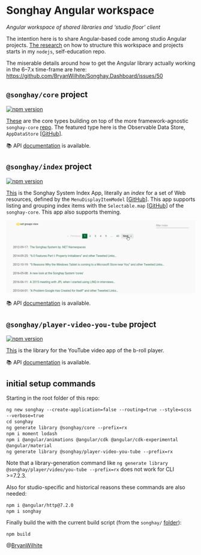 # Songhay Angular workspace

_Angular workspace of shared libraries and ‘studio floor’ client_

The intention here is to share Angular-based code among studio Angular projects. [The research](https://github.com/BryanWilhite/nodejs/tree/master/angular-workspace-minimal) on how to structure this workspace and projects starts in my `nodejs`, self-education repo.

The miserable details around how to get the Angular library actually working in the 6–7.x time-frame are here: <https://github.com/BryanWilhite/Songhay.Dashboard/issues/50>

## `@songhay/core` project

[![npm version](https://badge.fury.io/js/%40songhay%2Fcore.svg)](https://badge.fury.io/js/%40songhay%2Fcore)

[These](songhay/projects/songhay/core) are the core types building on top of the more framework-agnostic `songhay-core` [repo](https://github.com/BryanWilhite/songhay-core). The featured type here is the Observable Data Store, `AppDataStore` [[GitHub](./songhay/projects/songhay/core/src/lib/services/app-data.store.ts)].

:books: API [documentation](https://bryanwilhite.github.io/songhay-ng-workspace/core) is available.

## `@songhay/index` project

[![npm version](https://badge.fury.io/js/%40songhay%2Findex.svg)](https://badge.fury.io/js/%40songhay%2Findex)

[This](songhay/projects/songhay/index) is the Songhay System Index App, literally an _index_ for a set of Web resources, defined by the `MenuDisplayItemModel` [[GitHub](https://github.com/BryanWilhite/songhay-core/blob/master/src/models/menu-display-item.model.ts)]. This app supports listing and grouping index items with the `Selectable.map` [[GitHub](https://github.com/BryanWilhite/songhay-core/blob/master/src/models/selectable.ts#L25)] of the `songhay-core`. This app also supports theming.

![Songhay Index](./docs/bitmaps/songhay-index-app.gif)

:books: API [documentation](https://bryanwilhite.github.io/songhay-ng-workspace/index) is available.

## `@songhay/player-video-you-tube` project

[![npm version](https://badge.fury.io/js/%40songhay%2Fplayer-video-you-tube.svg)](https://badge.fury.io/js/%40songhay%2Fplayer-video-you-tube)

[This](songhay/projects/songhay/player-video-you-tube) is the library for the YouTube video app of the b-roll player.

:books: API [documentation](https://bryanwilhite.github.io/songhay-ng-workspace/player-video-you-tube) is available.

## initial setup commands

Starting in the root folder of this repo:

```console
ng new songhay --create-application=false --routing=true --style=scss --verbose=true
cd songhay
ng generate library @songhay/core --prefix=rx
npm i moment lodash
npm i @angular/animations @angular/cdk @angular/cdk-experimental @angular/material
ng generate library @songhay/player-video-you-tube --prefix=rx
```

Note that a library-generation command like `ng generate library @songhay/player/video/you-tube --prefix=rx` does not work for CLI >=7.2.3.

Also for studio-specific and historical reasons these commands are also needed:

```console
npm i @angular/http@7.2.0
npm i songhay
```

Finally build the  with the current build script (from the `songhay/` [folder](./songhay)):

```console
npm build
```

@[BryanWilhite](https://github.com/BryanWilhite)
